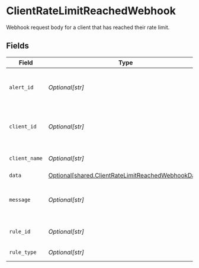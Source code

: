 # ClientRateLimitReachedWebhook

Webhook request body for a client that has reached their rate limit.


## Fields

| Field                                                                                                          | Type                                                                                                           | Required                                                                                                       | Description                                                                                                    |
| -------------------------------------------------------------------------------------------------------------- | -------------------------------------------------------------------------------------------------------------- | -------------------------------------------------------------------------------------------------------------- | -------------------------------------------------------------------------------------------------------------- |
| `alert_id`                                                                                                     | *Optional[str]*                                                                                                | :heavy_minus_sign:                                                                                             | Unique identifier of the webhook event.                                                                        |
| `client_id`                                                                                                    | *Optional[str]*                                                                                                | :heavy_minus_sign:                                                                                             | Unique identifier for your client in Codat.                                                                    |
| `client_name`                                                                                                  | *Optional[str]*                                                                                                | :heavy_minus_sign:                                                                                             | Name of your client in Codat.                                                                                  |
| `data`                                                                                                         | [Optional[shared.ClientRateLimitReachedWebhookData]](../../models/shared/clientratelimitreachedwebhookdata.md) | :heavy_minus_sign:                                                                                             | N/A                                                                                                            |
| `message`                                                                                                      | *Optional[str]*                                                                                                | :heavy_minus_sign:                                                                                             | A human-readable message about the webhook.                                                                    |
| `rule_id`                                                                                                      | *Optional[str]*                                                                                                | :heavy_minus_sign:                                                                                             | Unique identifier for the rule.                                                                                |
| `rule_type`                                                                                                    | *Optional[str]*                                                                                                | :heavy_minus_sign:                                                                                             | The type of rule.                                                                                              |